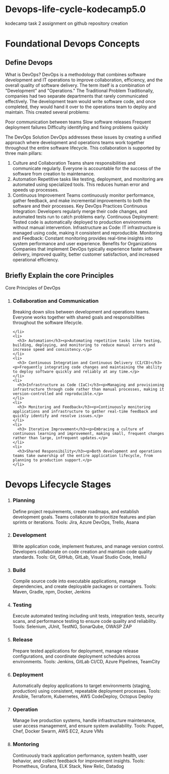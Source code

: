 # Devops-life-cycle-kodecamp5.0
kodecamp task 2 assignment on github repository creation
<h1>Foundational Devops Concepts</h1>
<h2>Define Devops</h2>
<p>What is DevOps?
DevOps is a methodology that combines software development and IT operations to improve collaboration, efficiency, and the overall quality of software delivery. The term itself is a combination of "Development" and "Operations."
The Traditional Problem
Traditionally, companies had two separate departments that rarely communicated effectively. The development team would write software code, and once completed, they would hand it over to the operations team to deploy and maintain. This created several problems:

Poor communication between teams
Slow software releases
Frequent deployment failures
Difficulty identifying and fixing problems quickly

The DevOps Solution
DevOps addresses these issues by creating a unified approach where development and operations teams work together throughout the entire software lifecycle. This collaboration is supported by three main pillars:
1. Culture and Collaboration
Teams share responsibilities and communicate regularly. Everyone is accountable for the success of the software from creation to maintenance.
2. Automation
Repetitive tasks like testing, deployment, and monitoring are automated using specialized tools. This reduces human error and speeds up processes.
3. Continuous Improvement
Teams continuously monitor performance, gather feedback, and make incremental improvements to both the software and their processes.
Key DevOps Practices
Continuous Integration: Developers regularly merge their code changes, and automated tests run to catch problems early.
Continuous Deployment: Tested code is automatically deployed to production environments without manual intervention.
Infrastructure as Code: IT infrastructure is managed using code, making it consistent and reproducible.
Monitoring and Feedback: Constant monitoring provides real-time insights into system performance and user experience.
Benefits for Organizations
Companies that implement DevOps typically experience faster software delivery, improved quality, better customer satisfaction, and increased operational efficiency.</p>
<h2>Briefly Explain the core Principles</h2>
<p> Core Principles of DevOps 
  <ol>
    <li>
      <h3>Collaboration and Communication</h3><p>Breaking down silos between development and operations teams. Everyone works together with shared goals and responsibilities throughout the software lifecycle.</p>

    </li>
    <li>
      <h3> Automation</h3><p>Automating repetitive tasks like testing, building, deploying, and monitoring to reduce manual errors and increase speed and consistency.</p>
    </li>
    <li>
      <h3> Continuous Integration and Continuous Delivery (CI/CD)</h3><p>Frequently integrating code changes and maintaining the ability to deploy software quickly and reliably at any time.</p>
    </li>
    <li>
      <h3>Infrastructure as Code (IaC)</h3><p>Managing and provisioning infrastructure through code rather than manual processes, making it version-controlled and reproducible.</p>
    </li>
    <li>
      <h3> Monitoring and Feedback</h3><p>Continuously monitoring applications and infrastructure to gather real-time feedback and quickly identify and resolve issues.</p>
    </li>
    <li>
      <h3> Iterative Improvement</h3><p>Embracing a culture of continuous learning and improvement, making small, frequent changes rather than large, infrequent updates.</p>
    </li>
    <li>
      <h3>Shared Responsibility</h3><p>Both development and operations teams take ownership of the entire application lifecycle, from planning to production support.</p>
    </li>
  </ol>
  <h1>Devops Lifecycle Stages</h1>
  <ol>
    <li>
      <h3>Planning</h3><p>Define project requirements, create roadmaps, and establish development goals. Teams collaborate to prioritize features and plan sprints or iterations.
Tools: Jira, Azure DevOps, Trello, Asana</p>
    </li>
    <li>
      <h3>Development</h3><p>Write application code, implement features, and manage version control. Developers collaborate on code creation and maintain code quality standards.
Tools: Git, GitHub, GitLab, Visual Studio Code, IntelliJ</p>
    </li>
    <li>
      <h3>Build</h3><p>Compile source code into executable applications, manage dependencies, and create deployable packages or containers.
Tools: Maven, Gradle, npm, Docker, Jenkins</p>
    </li>
    <li>
      <h3>Testing</h3><p>Execute automated testing including unit tests, integration tests, security scans, and performance testing to ensure code quality and reliability.
Tools: Selenium, JUnit, TestNG, SonarQube, OWASP ZAP</p>
    </li>
    <li>
      <h3>Release</h3><p>Prepare tested applications for deployment, manage release configurations, and coordinate deployment schedules across environments.
Tools: Jenkins, GitLab CI/CD, Azure Pipelines, TeamCity</p>
    </li>
    <li>
      <h3>Deployment</h3><p>Automatically deploy applications to target environments (staging, production) using consistent, repeatable deployment processes.
Tools: Ansible, Terraform, Kubernetes, AWS CodeDeploy, Octopus Deploy</p>
    </li>
    <li>
      <h3>Operation</h3><p>Manage live production systems, handle infrastructure maintenance, user access management, and ensure system availability.
Tools: Puppet, Chef, Docker Swarm, AWS EC2, Azure VMs</p>
    </li>
    <li>
      <h3>Montoring</h3><p>Continuously track application performance, system health, user behavior, and collect feedback for improvement insights.
Tools: Prometheus, Grafana, ELK Stack, New Relic, Datadog</p>
    </li>
  </ol>
